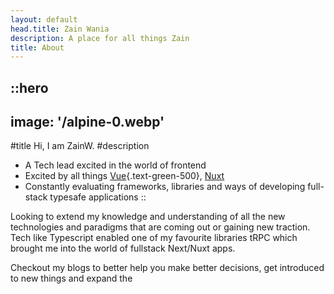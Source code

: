 ```yaml
---
layout: default
head.title: Zain Wania
description: A place for all things Zain
title: About
---
```


::hero
---
image: '/alpine-0.webp'
---
#title
Hi, I am ZainW.
#description
- A Tech lead excited in the world of frontend
- Excited by all things [Vue](https://vuejs.org/){.text-green-500}, [Nuxt](https://nuxt.com)
- Constantly evaluating frameworks, libraries and ways of developing full-stack typesafe applications
::

Looking to extend my knowledge and understanding of all the new technologies and paradigms that are coming out or gaining new traction. Tech like Typescript enabled one of my favourite libraries tRPC which brought me into the world of fullstack Next/Nuxt apps.

Checkout my blogs to better help you make better decisions, get introduced to new things and expand the
<!-- ::gallery
---
images:
  - /full-logo-green-light.svg
  - /alpine-1.webp
  - /alpine-2.webp
---
:: -->
